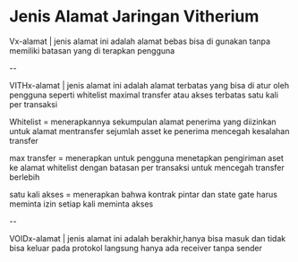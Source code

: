 # Jenis Alamat Jaringan Vitherium 

Vx-alamat | jenis alamat ini adalah alamat bebas bisa di gunakan tanpa memiliki batasan yang di terapkan pengguna

--

VITHx-alamat | jenis alamat ini adalah alamat terbatas yang bisa di atur oleh pengguna seperti whitelist maximal transfer atau akses terbatas satu kali per transaksi 

Whitelist = menerapkannya sekumpulan alamat penerima yang diizinkan untuk alamat mentransfer sejumlah asset ke penerima mencegah kesalahan transfer

max transfer = menerapkan untuk pengguna menetapkan pengiriman aset ke alamat whitelist dengan batasan per transaksi untuk mencegah transfer berlebih

satu kali akses = menerapkan bahwa kontrak pintar dan state gate harus meminta izin setiap kali meminta akses

--

VOIDx-alamat | jenis alamat ini adalah berakhir,hanya bisa masuk dan tidak bisa keluar pada protokol langsung hanya ada receiver tanpa sender

